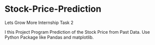 # Stock-Price-Prediction
Lets Grow More Internship Task 2

I this Project Program Prediction of the Stock Price from Past Data.
Use Python Package like Pandas and matplotlib.
